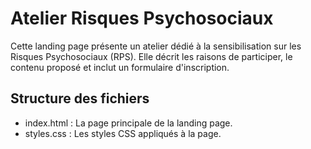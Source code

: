 # Atelier Risques Psychosociaux
Cette landing page présente un atelier dédié à la sensibilisation sur les Risques Psychosociaux (RPS). Elle décrit les raisons de participer, le contenu proposé et inclut un formulaire d'inscription.

## Structure des fichiers
- index.html : La page principale de la landing page.
- styles.css : Les styles CSS appliqués à la page.